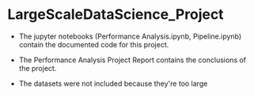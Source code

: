 # LargeScaleDataScience_Project

- The jupyter notebooks (Performance Analysis.ipynb, Pipeline.ipynb) contain the documented code for this project.
- The Performance Analysis Project Report contains the conclusions of the project.

- The datasets were not included because they're too large
